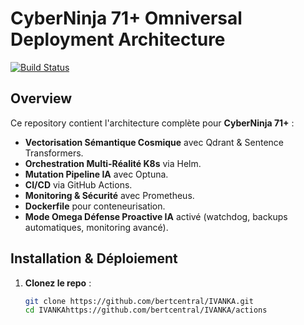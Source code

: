 # CyberNinja 71+ Omniversal Deployment Architecture

[![Build Status](https://github.com/bertcentral/IVANKA/actions/workflows/pipeline.yml/badge.svg)](https://github.com/bertcentral/IVANKA/actions)

## Overview

Ce repository contient l'architecture complète pour **CyberNinja 71+** :
- **Vectorisation Sémantique Cosmique** avec Qdrant & Sentence Transformers.
- **Orchestration Multi-Réalité K8s** via Helm.
- **Mutation Pipeline IA** avec Optuna.
- **CI/CD** via GitHub Actions.
- **Monitoring & Sécurité** avec Prometheus.
- **Dockerfile** pour conteneurisation.
- **Mode Omega Défense Proactive IA** activé (watchdog, backups automatiques, monitoring avancé).

## Installation & Déploiement

1. **Clonez le repo** :
   ```bash
   git clone https://github.com/bertcentral/IVANKA.git
   cd IVANKAhttps://github.com/bertcentral/IVANKA/actions